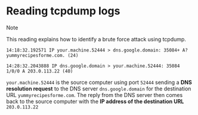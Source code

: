 # Reading tcpdump logs

> [!note] 
> This reading explains how to identify a brute force attack using tcpdump.

```
14:18:32.192571 IP your.machine.52444 > dns.google.domain: 35084+ A? yummyrecipesforme.com. (24)

14:28:32.2043888 IP dns.google.domain > your.machine.52444: 35084 1/0/0 A 203.0.113.22 (40)
```

`your.machine.52444` is the source computer using port `52444` sending a **DNS resolution request** to the DNS server `dns.google.domain` for the destination URL `yummyrecipesforme.com`. The reply from the DNS server then comes back to the source computer with the **IP address of the destination URL** `203.0.113.22`

